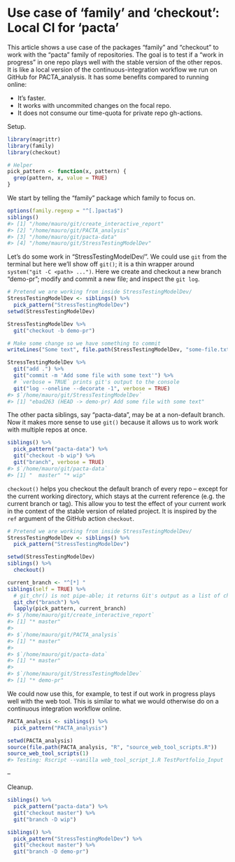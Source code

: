Use case of ‘family’ and ‘checkout’: Local CI for ‘pacta’
================

This article shows a use case of the packages “family” and “checkout” to
work with the “pacta” family of repositories. The goal is to test if a
“work in progress” in one repo plays well with the stable version of the
other repos. It is like a local version of the continuous-integration
workflow we run on GitHub for PACTA\_analysis. It has some benefits
compared to running online:

-   It’s faster.
-   It works with uncommited changes on the focal repo.
-   It does not consume our time-quota for private repo gh-actions.

Setup.

``` r
library(magrittr)
library(family)
library(checkout)

# Helper
pick_pattern <- function(x, pattern) {
  grep(pattern, x, value = TRUE)
}
```

We start by telling the “family” package which family to focus on.

``` r
options(family.regexp = "^[.]pacta$")
siblings()
#> [1] "/home/mauro/git/create_interactive_report"
#> [2] "/home/mauro/git/PACTA_analysis"           
#> [3] "/home/mauro/git/pacta-data"               
#> [4] "/home/mauro/git/StressTestingModelDev"
```

Let’s do some work in “StressTestingModelDev/”. We could use `git` from
the terminal but here we’ll show off `git()`; it is a thin wrapper
around `system("git -C <path> ...")`. Here we create and checkout a new
branch “demo-pr”; modify and commit a new file; and inspect the
`git log`.

``` r
# Pretend we are working from inside StressTestingModelDev/
StressTestingModelDev <- siblings() %>% 
  pick_pattern("StressTestingModelDev")
setwd(StressTestingModelDev)

StressTestingModelDev %>% 
  git("checkout -b demo-pr")

# Make some change so we have something to commit
writeLines("Some text", file.path(StressTestingModelDev, "some-file.txt"))

StressTestingModelDev %>% 
  git("add .") %>% 
  git("commit -m 'Add some file with some text'") %>%
  # `verbose = TRUE` prints git's output to the console
  git("log --oneline --decorate -1", verbose = TRUE)
#> $`/home/mauro/git/StressTestingModelDev`
#> [1] "ebad263 (HEAD -> demo-pr) Add some file with some text"
```

The other pacta siblings, say “pacta-data”, may be at a non-default
branch. Now it makes more sense to use `git()` because it allows us to
work work with multiple repos at once.

``` r
siblings() %>% 
  pick_pattern("pacta-data") %>% 
  git("checkout -b wip") %>%
  git("branch", verbose = TRUE)
#> $`/home/mauro/git/pacta-data`
#> [1] "  master" "* wip"
```

`checkout()` helps you checkout the default branch of every repo –
except for the current working directory, which stays at the current
reference (e.g. the current branch or tag). This allow you to test the
effect of your current work in the context of the stable version of
related project. It is inspired by the `ref` argument of the GitHub
action `checkout`.

``` r
# Pretend we are working from inside StressTestingModelDev/
StressTestingModelDev <- siblings() %>% 
  pick_pattern("StressTestingModelDev")

setwd(StressTestingModelDev)
siblings() %>% 
  checkout()

current_branch <- "^[*] "
siblings(self = TRUE) %>%
  # git_chr() is not pipe-able; it returns Git's output as a list of characters
  git_chr("branch") %>% 
  lapply(pick_pattern, current_branch)
#> $`/home/mauro/git/create_interactive_report`
#> [1] "* master"
#> 
#> $`/home/mauro/git/PACTA_analysis`
#> [1] "* master"
#> 
#> $`/home/mauro/git/pacta-data`
#> [1] "* master"
#> 
#> $`/home/mauro/git/StressTestingModelDev`
#> [1] "* demo-pr"
```

We could now use this, for example, to test if out work in progress
plays well with the web tool. This is similar to what we would otherwise
do on a continuous integration workflow online.

``` r
PACTA_analysis <- siblings() %>% 
  pick_pattern("PACTA_analysis")

setwd(PACTA_analysis)
source(file.path(PACTA_analysis, "R", "source_web_tool_scripts.R"))
source_web_tool_scripts(1)
#> Testing: Rscript --vanilla web_tool_script_1.R TestPortfolio_Input
```

–

Cleanup.

``` r
siblings() %>% 
  pick_pattern("pacta-data") %>% 
  git("checkout master") %>% 
  git("branch -D wip")

siblings() %>% 
  pick_pattern("StressTestingModelDev") %>% 
  git("checkout master") %>% 
  git("branch -D demo-pr")
```
